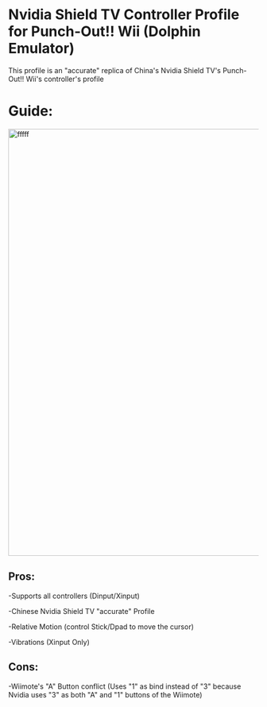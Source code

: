 # Nvidia Shield TV Controller Profile for Punch-Out!! Wii (Dolphin Emulator)

This profile is an "accurate" replica of China's Nvidia Shield TV's Punch-Out!! Wii's controller's profile

# Guide:
<img width="2298" height="859" alt="fffff" src="https://github.com/user-attachments/assets/db31ad1c-7a19-47d1-8113-90e47ed0b859" />

## Pros:
-Supports all controllers (Dinput/Xinput)

-Chinese Nvidia Shield TV "accurate" Profile

-Relative Motion (control Stick/Dpad to move the cursor)

-Vibrations (Xinput Only)

## Cons:
-Wiimote's "A" Button conflict (Uses "1" as bind instead of "3" because Nvidia uses "3" as both "A" and "1" buttons of the Wiimote)
